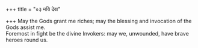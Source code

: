 +++
title = "०३ मयि देवा"

+++
May the Gods grant me riches; may the blessing and invocation of the Gods assist me.  
     Foremost in fight be the divine Invokers: may we, unwounded, have brave heroes round us.